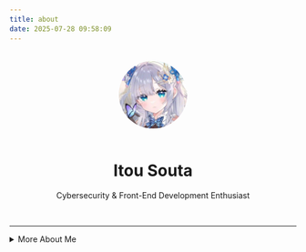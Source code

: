 ```yaml
---
title: about
date: 2025-07-28 09:58:09
---
```


</br>  

<div align="center">
  <img src="/img/avatar.webp" alt="avatar" width="120" style="border-radius:50%;margin-bottom:1em;" />  
  <h1>Itou Souta</h1>  
  <p>Cybersecurity & Front-End Development Enthusiast</p>  
  <div style="display:flex;justify-content:center;flex-wrap:wrap;gap:0.5em;">  
    <!-- Social links omitted in translation -->
  </div>  
</div>  

</br>  

---

<details>  
<summary>More About Me</summary>  

# `cout << "hello! world\n";` ✨  

## 👋 Hi, I'm Itou Souta!

Welcome to my world!  
I’m a **high school student from Taiwan** with a passion for **C++**, **web development**, and **cybersecurity**.  
This space is where I document my experiments, learning notes, and personal projects. I believe that every line of code is a journey to better understand the world and myself.

## 🌟 About Me

- 🏫 First-year high school student in Taiwan  
- 🌏 Trilingual: Chinese (native), English, Japanese  
- 🎮 Enjoy solving algorithm and geometry problems, especially creative or visual ones  
- 💡 Passionate about exploring the intersection of programming, cybersecurity, and creativity  
- 📚 Lifelong learner always on the hunt for new challenges and knowledge  

## 🚀 Current Goals

- 🔥 Improve my C++ skills for both competitive programming and practical projects  
- 🌐 Build modern responsive websites using HTML, CSS, JavaScript, and Hexo  
- 🕵️‍♂️ Dive into cybersecurity fundamentals: CTFs, network analysis, white-hat tools  
- 🤖 Experiment with AI integration and automation  
- 📝 Keep writing and sharing technical notes  
- 💡 Keep seeking intersections between creativity and technology  

## 📚 My Learning Journey

I started coding out of curiosity about how websites and games are made,  
and gradually fell in love with algorithms, competitive programming, and cybersecurity.  
I enjoy participating in online competitions and CTFs.

Recently, I’ve been exploring frontend frameworks, static site generators, and experimenting with AI tools.  
My goal is to create useful, visually appealing, and secure digital experiences.

## 🎯 Aspirations

- 🏆 Join more competitive programming contests and CTFs  
- 📖 Master advanced C++ and design patterns  
- 🌍 Launch a trilingual tech blog and share tutorials  
- 🛡️ Develop and contribute to open-source cybersecurity tools  
- 🤝 Collaborate and learn from other developers  

## 💬 My Philosophy

"Every bug is a learning experience. Every project is a story.  
The best way to learn is to get your hands dirty, be bold, then refactor.”

I believe in knowledge sharing, collaboration, and staying curious.  
If you have an interesting project, a question, or just want to talk tech—feel free to reach out!

</details>
